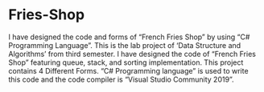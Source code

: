 # Fries-Shop
I have designed the code and forms of “French Fries Shop” by using “C# Programming Language”.
This is the lab project of ‘Data Structure and Algorithms’ from third semester.
I have designed the code of “French Fries Shop” featuring queue, stack, and sorting implementation.
This project contains 4 Different Forms.
“C# Programming language” is used to write this code and the code compiler is “Visual Studio Community 2019”. 

